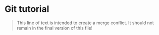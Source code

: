 # Git tutorial

> This line of text is intended to create a merge conflict. It should not remain in the final version of this file!
